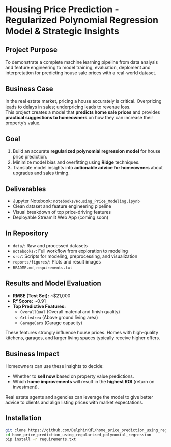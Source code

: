#  Housing Price Prediction - Regularized Polynomial Regression Model & Strategic Insights



##  Project Purpose

To demonstrate a complete machine learning pipeline from data analysis and feature engineering to model training, evaluation, deploment and interpretation for predicting house sale prices with a real-world dataset.

##  Business Case

In the real estate market, pricing a house accurately is critical. Overpricing leads to delays in sales; underpricing leads to revenue loss.  
This project creates a model that **predicts home sale prices** and provides **practical suggestions to homeowners** on how they can increase their property’s value.

##  Goal

1. Build an accurate **regularized polynomial regression model** for house price prediction.  
2. Minimize model bias and overfitting using **Ridge** techniques.  
3. Translate model insights into **actionable advice for homeowners** about upgrades and sales timing.

##  Deliverables

- Jupyter Notebook: `notebooks/Housing_Price_Modeling.ipynb`  
- Clean dataset and feature engineering pipeline   
- Visual breakdown of top price-driving features  
- Deployable Streamlit Web App (coming soon)

##  In Repository

-  `data/`: Raw and processed datasets
-  `notebooks/`: Full workflow from exploration to modeling
-  `src/`: Scripts for modeling, preprocessing, and visualization
-  `reports/figures/`: Plots and result images
-  `README.md`, `requirements.txt`

##  Results and Model Evaluation

- **RMSE (Test Set):** ~$21,000  
- **R² Score:** ~0.91  
- **Top Predictive Features:**  
  - `OverallQual` (Overall material and finish quality)  
  - `GrLivArea` (Above ground living area)  
  - `GarageCars` (Garage capacity)

These features strongly influence house prices. Homes with high-quality kitchens, garages, and larger living spaces typically receive higher offers.

##  Business Impact

Homeowners can use these insights to decide:
- Whether to **sell now** based on property value predictions.
- Which **home improvements** will result in the **highest ROI** (return on investment).

Real estate agents and agencies can leverage the model to give better advice to clients and align listing prices with market expectations.

##  Installation

```bash
git clone https://github.com/DelphinKdl/home_price_prediction_using_regularized_polynomial_regression.git
cd home_price_prediction_using_regularized_polynomial_regression
pip install -r requirements.txt
